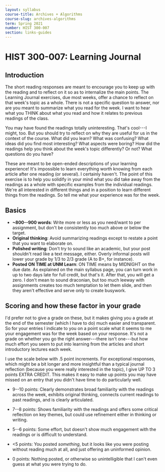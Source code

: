 ```yaml
---
layout: syllabus
course-title: Archives + Algorithms
course-slug: archives-algorithms
term: Spring 2021
number: HIST 300-007
section: links-guides
---
```


# HIST 300-007: Learning Journal

## Introduction
The short reading responses are meant to encourage you to keep up with the reading and to reflect on it so as to internalize the main points. The Learning Journal exercises, due most weeks, offer a chance to reflect on that week's topic as a whole. There is not a specific question to answer, nor are you meant to summarize what you read for the week. I want to hear what you THINK about what you read and how it relates to previous readings of the class.

You may have found the readings totally uninteresting. That's cool---I might, too. But you should try to reflect on why they are useful for us in the context of the course. What did you learn? What was confusing? What ideas did you find most interesting? What aspects were boring? How did the readings help you think about the week's topic differently? Or not? What questions do you have?

These are meant to be open-ended descriptions of your learning experience! It's impossible to learn everything worth knowing from each article after one reading (or several). I certainly haven't. The point of this exercise is to help you solidify in your mind what you did take away from the readings as a whole with specific examples from the individual readings. We're all interested in different things and in a position to learn different things from the readings. So tell me what your experience was for the week.


## Basics
- **~800--900 words**: Write more or less as you need/want to per assignment, but don't be consistently too much above or below the target.
- **Original thinking**: Avoid summarizing readings except to restate a point that you want to elaborate on.
- **Polished writing**: Don't try to sound like an academic, but your post shouldn't read like a text message, either. Overly informal posts will lower your grade by 1/3 to 2/3 grade (A to B+, for instance).
- **Posted ON TIME at UNM Learn**: ON TIME means by MIDNIGHT on the due date. As explained on the main syllabus page, you can turn work in up to two days late for full credit, but that's it. After that, you will get a zero. I don't mean to sound draconian, but too much leeway with assignments creates too much temptation to let them slide, and then they aren't effective and serve only to create busywork.



## Scoring and how these factor in your grade
I'd prefer not to give a grade on these, but it makes giving you a grade at the end of the semester (which I have to do) much easier and transparent. So for your entries I indicate to you on a point scale what it seems to me your engagement was for the week based on your response. It's not a grade on whether you go the right answer---there isn't one---but how much effort you seem to put into learning from the articles and short introductory lectures each week.

I use the scale below with .5 point increments. For exceptional responses, which might be a bit longer and more insightful than a typical journal reflection (because you were really interested in the topic), I give UP TO 3 points EXTRA CREDIT. This makes it easy to make up points you may have missed on an entry that you didn't have time to do particularly well.

- 9--10 points: Clearly demonstrates broad familiarity with the readings across the week, exhibits original thinking, connects current readings to past readings, and is clearly articulated.

- 7--8 points: Shows familiarity with the readings and offers some critical reflection on key themes, but could use refinement either in thinking or writing.

- 5--6 points: Some effort, but doesn't show much engagement with the readings or is difficult to understand.

- <5 points: You posted _something_, but it looks like you were posting without reading much at all, and just offering an uninformed opinion.

- 0 points: Nothing posted, or otherwise so unintelligible that I can't even guess at what you were trying to do.
